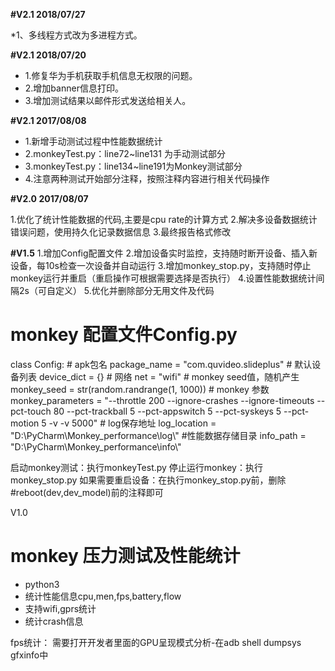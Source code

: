 **#V2.1 2018/07/27**

*1、多线程方式改为多进程方式。

**#V2.1 2018/07/20**
* 1.修复华为手机获取手机信息无权限的问题。
* 2.增加banner信息打印。
* 3.增加测试结果以邮件形式发送给相关人。

**#V2.1 2017/08/08**

* 1.新增手动测试过程中性能数据统计
* 2.monkeyTest.py：line72~line131 为手动测试部分
* 3.monkeyTest.py：line134~line191为Monkey测试部分
* 4.注意两种测试开始部分注释，按照注释内容进行相关代码操作


**#V2.0  2017/08/07**

1.优化了统计性能数据的代码,主要是cpu rate的计算方式
2.解决多设备数据统计错误问题，使用持久化记录数据信息
3.最终报告格式修改



**#V1.5**
1.增加Config配置文件
2.增加设备实时监控，支持随时断开设备、插入新设备，每10s检查一次设备并自动运行
3.增加monkey_stop.py，支持随时停止monkey运行并重启（重启操作可根据需要选择是否执行）
4.设置性能数据统计间隔2s（可自定义）
5.优化并删除部分无用文件及代码

# monkey 配置文件Config.py
class Config:
    # apk包名
    package_name = "com.quvideo.slideplus"
    # 默认设备列表
    device_dict = {}
    # 网络
    net = "wifi"
    # monkey seed值，随机产生
    monkey_seed = str(random.randrange(1, 1000))
    # monkey 参数
    monkey_parameters = "--throttle 200 --ignore-crashes --ignore-timeouts --pct-touch 80 --pct-trackball 5 --pct-appswitch 5 --pct-syskeys 5 --pct-motion 5 -v -v 5000"
    # log保存地址
    log_location = "D:\\PyCharm\\Monkey_performance\\log\\"
    #性能数据存储目录
    info_path = "D:\\PyCharm\\Monkey_performance\\info\\"
    

启动monkey测试：执行monkeyTest.py
停止运行monkey：执行monkey_stop.py
如果需要重启设备：在执行monkey_stop.py前，删除#reboot(dev,dev_model)前的注释即可
    

V1.0
# monkey 压力测试及性能统计
* python3 
* 统计性能信息cpu,men,fps,battery,flow
* 支持wifi,gprs统计
* 统计crash信息
 
fps统计：
需要打开开发者里面的GPU呈现模式分析-在adb shell dumpsys gfxinfo中
